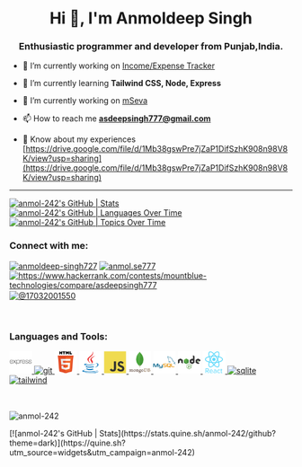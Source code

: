 
<h1 align="center">Hi 👋, I'm Anmoldeep Singh</h1>
<h3 align="center">Enthusiastic programmer and developer from Punjab,India.</h3>


- 🔭 I’m currently working on [Income/Expense Tracker](https://github.com/anmol-242/income-expense-tracker)

- 🌱 I’m currently learning **Tailwind CSS, Node, Express**

- 👯 I’m currently working on [mSeva](https://github.com/pmidc-digit/frontend)

- 📫 How to reach me **asdeepsingh777@gmail.com**

- 📄 Know about my experiences [https://drive.google.com/file/d/1Mb38gswPre7jZaP1DifSzhK908n98V8K/view?usp=sharing](https://drive.google.com/file/d/1Mb38gswPre7jZaP1DifSzhK908n98V8K/view?usp=sharing)

-------------------------------------------------------------------------------------------------------------------------------------------------------------------------------------------
[![anmol-242's GitHub | Stats](https://stats.quine.sh/anmol-242/github?theme=dark)](https://quine.sh?utm_source=widgets&utm_campaign=anmol-242)
[![anmol-242's GitHub | Languages Over Time](https://stats.quine.sh/anmol-242/languages-over-time?theme=dark)](https://quine.sh?utm_source=widgets&utm_campaign=anmol-242)
[![anmol-242's GitHub | Topics Over Time](https://stats.quine.sh/anmol-242/topics-over-time?theme=dark)](https://quine.sh?utm_source=widgets&utm_campaign=anmol-242)
<h3 align="left">Connect with me:</h3>
<p align="left">
<a href="https://linkedin.com/in/anmoldeep-singh727" target="blank"><img align="center" src="https://raw.githubusercontent.com/rahuldkjain/github-profile-readme-generator/master/src/images/icons/Social/linked-in-alt.svg" alt="anmoldeep-singh727" height="30" width="40" /></a>
<a href="https://instagram.com/anmol.se777" target="blank"><img align="center" src="https://raw.githubusercontent.com/rahuldkjain/github-profile-readme-generator/master/src/images/icons/Social/instagram.svg" alt="anmol.se777" height="30" width="40" /></a>
<a href="https://www.hackerrank.com/https://www.hackerrank.com/contests/mountblue-technologies/compare/asdeepsingh777" target="blank"><img align="center" src="https://raw.githubusercontent.com/rahuldkjain/github-profile-readme-generator/master/src/images/icons/Social/hackerrank.svg" alt="https://www.hackerrank.com/contests/mountblue-technologies/compare/asdeepsingh777" height="30" width="40" /></a>
<a href="https://www.hackerearth.com/@17032001550" target="blank"><img align="center" src="https://raw.githubusercontent.com/rahuldkjain/github-profile-readme-generator/master/src/images/icons/Social/hackerearth.svg" alt="@17032001550" height="30" width="40" /></a>
</p>
<br>
<h3 align="left">Languages and Tools:</h3>
<p align="left"> <a href="https://expressjs.com" target="_blank" rel="noreferrer"> <img src="https://raw.githubusercontent.com/devicons/devicon/master/icons/express/express-original-wordmark.svg" alt="express" width="40" height="40"/> </a> <a href="https://git-scm.com/" target="_blank" rel="noreferrer"> <img src="https://www.vectorlogo.zone/logos/git-scm/git-scm-icon.svg" alt="git" width="40" height="40"/> </a> <a href="https://www.w3.org/html/" target="_blank" rel="noreferrer"> <img src="https://raw.githubusercontent.com/devicons/devicon/master/icons/html5/html5-original-wordmark.svg" alt="html5" width="40" height="40"/> </a> <a href="https://www.java.com" target="_blank" rel="noreferrer"> <img src="https://raw.githubusercontent.com/devicons/devicon/master/icons/java/java-original.svg" alt="java" width="40" height="40"/> </a> <a href="https://developer.mozilla.org/en-US/docs/Web/JavaScript" target="_blank" rel="noreferrer"> <img src="https://raw.githubusercontent.com/devicons/devicon/master/icons/javascript/javascript-original.svg" alt="javascript" width="40" height="40"/> </a> <a href="https://www.mongodb.com/" target="_blank" rel="noreferrer"> <img src="https://raw.githubusercontent.com/devicons/devicon/master/icons/mongodb/mongodb-original-wordmark.svg" alt="mongodb" width="40" height="40"/> </a> <a href="https://www.mysql.com/" target="_blank" rel="noreferrer"> <img src="https://raw.githubusercontent.com/devicons/devicon/master/icons/mysql/mysql-original-wordmark.svg" alt="mysql" width="40" height="40"/> </a> <a href="https://nodejs.org" target="_blank" rel="noreferrer"> <img src="https://raw.githubusercontent.com/devicons/devicon/master/icons/nodejs/nodejs-original-wordmark.svg" alt="nodejs" width="40" height="40"/> </a> <a href="https://reactjs.org/" target="_blank" rel="noreferrer"> <img src="https://raw.githubusercontent.com/devicons/devicon/master/icons/react/react-original-wordmark.svg" alt="react" width="40" height="40"/> </a> <a href="https://www.sqlite.org/" target="_blank" rel="noreferrer"> <img src="https://www.vectorlogo.zone/logos/sqlite/sqlite-icon.svg" alt="sqlite" width="40" height="40"/> </a> <a href="https://tailwindcss.com/" target="_blank" rel="noreferrer"> <img src="https://www.vectorlogo.zone/logos/tailwindcss/tailwindcss-icon.svg" alt="tailwind" width="40" height="40"/> </a> </p>
<br>
<p><img align="center" src="https://github-readme-stats.vercel.app/api/top-langs?username=anmol-242&show_icons=true&locale=en&layout=compact" alt="anmol-242" /></p>
[![anmol-242's GitHub | Stats](https://stats.quine.sh/anmol-242/github?theme=dark)](https://quine.sh?utm_source=widgets&utm_campaign=anmol-242)
